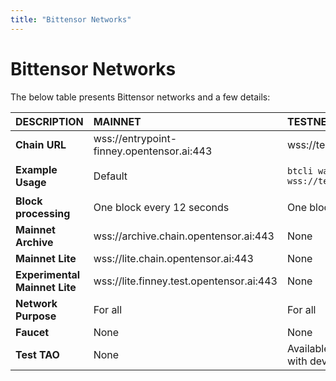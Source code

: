 ```yaml
---
title: "Bittensor Networks"
---
```


# Bittensor Networks

The below table presents Bittensor networks and a few details:

| DESCRIPTION                   | MAINNET                                   | TESTNET                                                                  | DEVNET                                                                 |
| :---------------------------- | :---------------------------------------- | :----------------------------------------------------------------------- | :--------------------------------------------------------------------- |
| **Chain URL**                 | wss://entrypoint-finney.opentensor.ai:443 | wss://test.finney.opentensor.ai:443                                      | wss://dev.chain.opentensor.ai:443                                      |
| **Example Usage**             | Default                                   | `btcli wallet swap_hotkey --network wss://test.finney.opentensor.ai:443` | `btcli wallet swap_hotkey --network wss://dev.chain.opentensor.ai:443` |
| **Block processing**          | One block every 12 seconds                | One block every 12 seconds                                               | One block every 12 seconds                                             |
| **Mainnet Archive**           | wss://archive.chain.opentensor.ai:443     | None                                                                     | None                                                                   |
| **Mainnet Lite**              | wss://lite.chain.opentensor.ai:443        | None                                                                     | None                                                                   |
| **Experimental Mainnet Lite** | wss://lite.finney.test.opentensor.ai:443  | None                                                                     | None                                                                   |
| **Network Purpose**           | For all                                   | For all                                                                  | **For OTF-internal development only**                                  |
| **Faucet**                    | None                                      | None                                                                     | Available on internal project-basis                                    |
| **Test TAO**                  | None                                      | Available on request (not compatible with devnet test TAO)               | Available internally on request (not compatible with testnet test TAO) |
